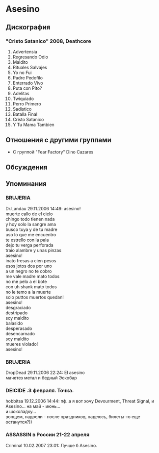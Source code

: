 # Asesino



## Дискография

### "Cristo Satanico" 2008, Deathcore

01. Advertensia
02. Regresando Odio
03. Maldito
04. Rituales Salvajes
05. Yo no Fui
06. Padre Pedofilo
07. Enterrado Vivo
08. Puta con Pito?
09. Adelitas
10. Twiquiado
11. Perro Primero
12. Sadistico
13. Batalla Final
14. Cristo Satanico
15. Y Tu Mama Tambien


## Отношения с другими группами

* C группой "Fear Factory" Dino Cazares

## Обсуждения


## Упоминания

### BRUJERIA

Dr.Landau 29.11.2006 14:49:
asesino!<BR>muerte callo de el cielo <BR>chingo todo tienen nada<BR>y hoy solo la sangre ama <BR>busco tuya y de tu madre<BR>uso lo que me encuentro<BR>te estrello con la pala<BR>dejo tu verga perforada<BR>traio alambre y unas pinzas<BR>asesino!<BR>inato fresas a cien pesos <BR>esos jotos dos por uno <BR>a un negro no te cobro<BR>me vale madre mato todos<BR>no me pelo a el bote<BR>con uh shank mato todos<BR>no le temo a la muerte<BR>solo puttos muertos quedan!<BR>asesino!<BR>desgraciado<BR>destripado<BR>soy maldito <BR>balasido<BR>desperasado<BR>desencarnado<BR>soy maldito<BR>mueres violado!<BR>asesino!<BR>

### BRUJERIA

DropDead 29.11.2006 22:24:
El asesino <BR>мачетез метал и бедный Эскобар

### DEICIDE .3 февраля. Точка.

hobbitsa 19.12.2006 14:44:
пф..а я вот хочу Devourment, Threat Signal, и Asesino... на май - июнь...<BR>и шоколадку... <BR>вопщем, надоели - после праздников, надеюсь, билеты-то еще останутся?))

### ASSASSIN в России 21-22 апреля

Criminal 10.02.2007 23:01:
Лучше б Asesino.

